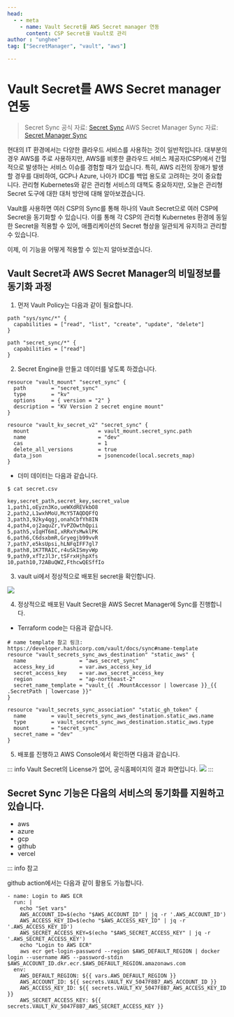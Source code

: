 ```yaml
---
head:
  - - meta
    - name: Vault Secret를 AWS Secret manager 연동
      content: CSP Secret을 Vault로 관리
author : "unghee"
tag: ["SecretManager", "vault", "aws"]

---
```


# Vault Secret를 AWS Secret manager 연동

> Secret Sync 공식 자료: [Secret Sync](https://developer.hashicorp.com/vault/docs/sync)
> AWS Secret Manager Sync 자료: [Secret Manager Sync](https://developer.hashicorp.com/vault/docs/sync/awssm)

현대의 IT 환경에서는 다양한 클라우드 서비스를 사용하는 것이 일반적입니다. 
대부분의 경우 AWS를 주로 사용하지만, AWS를 비롯한 클라우드 서비스 제공자(CSP)에서 간헐적으로 발생하는 서비스 이슈를 경험할 때가 있습니다. 특히, AWS 리전의 장애가 발생할 경우를 대비하여, GCP나 Azure, 나아가 IDC를 백업 용도로 고려하는 것이 중요합니다. 
관리형 Kubernetes와 같은 관리형 서비스의 대책도 중요하지만, 오늘은 관리형 Secret 도구에 대한 대처 방안에 대해 알아보겠습니다.

Vault를 사용하면 여러 CSP의 Sync를 통해 하나의 Vault Secret으로 여러 CSP에 Secret을 동기화할 수 있습니다. 이를 통해 각 CSP의 관리형 Kubernetes 환경에 동일한 Secret을 적용할 수 있어, 애플리케이션의 Secret 형상을 일관되게 유지하고 관리할 수 있습니다.

이제, 이 기능을 어떻게 적용할 수 있는지 알아보겠습니다.

## Vault Secret과 AWS Secret Manager의 비밀정보를 동기화 과정

1. 먼저 Vault Policy는 다음과 같이 필요합니다.
```hcl:no-line-numbers
path "sys/sync/*" {
  capabilities = ["read", "list", "create", "update", "delete"]
}
 
path "secret_sync/*" {
  capabilities = ["read"]
}
 ```

2. Secret Engine을 만들고 데이터를 넣도록 하겠습니다.
```hcl:no-line-numbers
resource "vault_mount" "secret_sync" {
  path        = "secret_sync"
  type        = "kv"
  options     = { version = "2" }
  description = "KV Version 2 secret engine mount"
}

resource "vault_kv_secret_v2" "secret_sync" {
  mount                      = vault_mount.secret_sync.path
  name                       = "dev"
  cas                        = 1
  delete_all_versions        = true
  data_json                  = jsonencode(local.secrets_map)
}
```

- 더미 데이터는 다음과 같습니다.
```bash:no-line-numbers
$ cat secret.csv

key,secret_path,secret_key,secret_value
1,path1,oEyzn3Ko,ueWXdREVkbO8
2,path2,L1wxhMoU,McY5TAQDQFfQ
3,path3,92ky4qgj,onahCbfYh8IN
4,path4,oj2aquZr,YvPZOwthQpii
5,path5,vIqHT6mI,xRRxYsMwklPK
6,path6,C6dsxbmR,Gryegjb99vvR
7,path7,e5ksUpsi,hLNFqIFF7gl7
8,path8,1K7TRAIC,r4uSkISmyvWp
9,path9,xfTzJl3r,tSFrxHjhpXfs
10,path10,72ABuQWZ,FthcwQESffIo
```

3. vault ui에서 정상적으로 배포된 secret을 확인합니다.

![](./image/secret-sync-1.png)

4. 정상적으로 배포된 Vault Secret을 AWS Secret Manager에 Sync를 진행합니다.
- Terraform code는 다음과 같습니다.

```hcl:no-line-numbers
# name template 참고 링크: https://developer.hashicorp.com/vault/docs/sync#name-template
resource "vault_secrets_sync_aws_destination" "static_aws" {
  name                 = "aws_secret_sync"
  access_key_id        = var.aws_access_key_id
  secret_access_key    = var.aws_secret_access_key
  region               = "ap-northeast-2"
  secret_name_template = "vault_{{ .MountAccessor | lowercase }}_{{ .SecretPath | lowercase }}"
}

resource "vault_secrets_sync_association" "static_gh_token" {
  name        = vault_secrets_sync_aws_destination.static_aws.name
  type        = vault_secrets_sync_aws_destination.static_aws.type
  mount       = "secret_sync"
  secret_name = "dev"
}
```

5. 배포를 진행하고 AWS Console에서 확인하면 다음과 같습니다.

::: info Vault Secret의 License가 없어, 공식홈페이지의 결과 화면입니다.
![](./image/secret-sync-2.png)
:::

## Secret Sync 기능은 다음의 서비스의 동기화를 지원하고 있습니다.

- aws
- azure
- gcp
- github
- vercel

::: info 참고

github action에서는 다음과 같이 활용도 가능합니다.

```yaml:no-line-numbers
- name: Login to AWS ECR
  run: |
    echo "Set vars"
    AWS_ACCOUNT_ID=$(echo "$AWS_ACCOUNT_ID" | jq -r '.AWS_ACCOUNT_ID')
    AWS_ACCESS_KEY_ID=$(echo "$AWS_ACCESS_KEY_ID" | jq -r '.AWS_ACCESS_KEY_ID')
    AWS_SECRET_ACCESS_KEY=$(echo "$AWS_SECRET_ACCESS_KEY" | jq -r '.AWS_SECRET_ACCESS_KEY')
    echo "Login to AWS ECR"
    aws ecr get-login-password --region $AWS_DEFAULT_REGION | docker login --username AWS --password-stdin $AWS_ACCOUNT_ID.dkr.ecr.$AWS_DEFAULT_REGION.amazonaws.com
  env:
    AWS_DEFAULT_REGION: ${{ vars.AWS_DEFAULT_REGION }}
    AWS_ACCOUNT_ID: ${{ secrets.VAULT_KV_5047F8B7_AWS_ACCOUNT_ID }}
    AWS_ACCESS_KEY_ID: ${{ secrets.VAULT_KV_5047F8B7_AWS_ACCESS_KEY_ID }}
    AWS_SECRET_ACCESS_KEY: ${{ secrets.VAULT_KV_5047F8B7_AWS_SECRET_ACCESS_KEY }}      
```